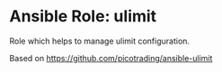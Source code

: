 # Ansible Role: ulimit

Role which helps to manage ulimit configuration.

Based on https://github.com/picotrading/ansible-ulimit

